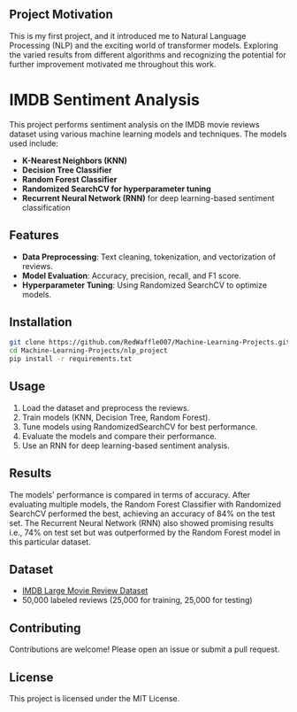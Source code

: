 ## Project Motivation

This is my first project, and it introduced me to Natural Language Processing (NLP) and the exciting world of transformer models. Exploring the varied results from different algorithms and recognizing the potential for further improvement motivated me throughout this work.

# IMDB Sentiment Analysis

This project performs sentiment analysis on the IMDB movie reviews dataset using various machine learning models and techniques. The models used include:

- **K-Nearest Neighbors (KNN)**
- **Decision Tree Classifier**
- **Random Forest Classifier**
- **Randomized SearchCV for hyperparameter tuning**
- **Recurrent Neural Network (RNN)** for deep learning-based sentiment classification

## Features
- **Data Preprocessing**: Text cleaning, tokenization, and vectorization of reviews.
- **Model Evaluation**: Accuracy, precision, recall, and F1 score.
- **Hyperparameter Tuning**: Using Randomized SearchCV to optimize models.

## Installation

```bash
git clone https://github.com/RedWaffle007/Machine-Learning-Projects.git
cd Machine-Learning-Projects/nlp_project
pip install -r requirements.txt
```

## Usage

1. Load the dataset and preprocess the reviews.
2. Train models (KNN, Decision Tree, Random Forest).
3. Tune models using RandomizedSearchCV for best performance.
4. Evaluate the models and compare their performance.
5. Use an RNN for deep learning-based sentiment analysis.

## Results

The models' performance is compared in terms of accuracy. After evaluating multiple models, the Random Forest Classifier with Randomized SearchCV performed the best, achieving an accuracy of 84% on the test set. The Recurrent Neural Network (RNN) also showed promising results i.e., 74% on test set but was outperformed by the Random Forest model in this particular dataset.

## Dataset

- [IMDB Large Movie Review Dataset](https://ai.stanford.edu/~amaas/data/sentiment/)
- 50,000 labeled reviews (25,000 for training, 25,000 for testing)

## Contributing

Contributions are welcome! Please open an issue or submit a pull request.

## License

This project is licensed under the MIT License.
